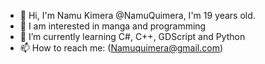 - 👋 Hi, I'm Namu Kimera @NamuQuimera, I'm 19 years old.
- 👀 I am interested in manga and programming
- 🌱 I’m currently learning C#, C++, GDScript and Python
- 📫 How to reach me: (Namuquimera@gmail.com)

<!---
NamuQuimera/NamuQuimera is a ✨ special ✨ repository because its `README.md` (this file) appears on your GitHub profile.
You can click the Preview link to take a look at your changes.
--->

